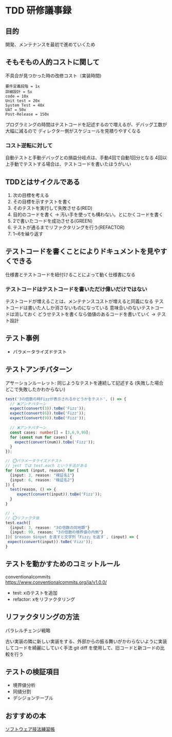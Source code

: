 # TDD 研修議事録

## 目的
開発、メンテナンスを最初で進めていくため

## そもそもの人的コストに関して
不具合が見つかった時の改修コスト（実装時間)
```
要件定義段階 = 1x
詳細設計 = 5x
code = 10x
Unit test = 20x
System Test = 40x
UAT = 50x
Post-Release = 150x
```

プログラミングの時間はテストコードを記述するので増えるが、デバッグ工数が大幅に減るので
ディレクター側がスケジュールを見積りやすくなる

### コスト逆転に対して
自動テストと手動デバッグとの損益分岐点は、手動4回で自動1回分となる
4回以上手動でテストする場合は、テストコードを書いたほうがいい

## TDDとはサイクルである
1. 次の目標を考える
2. その目標を示すテストを書く
3. そのテストを実行して失敗させる(RED)
4. 目的のコードを書く -> 汚い手を使っても構わない。とにかくコードを書く
5. 2で書いたコードを成功させる(GREEN)
6. テストが通るまでリファクタリングを行う(REFACTOR) 
7. 1~6を繰り返す

## テストコードを書くことによりドキュメントを見やすくできる
仕様書とテストコードを紐付けることによって動く仕様書になる

### テストコードはテストコードを書いただけ偉いだけではない
テストコードが増えることは、メンテナンスコストが増えると同義になる
テストコードは書いた人しか消さないものになっている
意味合いのないテストコードは消しておく
どうせテストを書くなら価値のあるコードを書いていく -> テスト設計

## テスト事例
 - パラメータライズドテスト
## テストアンチパターン
アサーションルーレット: 同じようなテストを連続して記述する (失敗した場合どこで失敗したかわからない)
```ts
test('3の倍数の時Fizzが表示されるかどうかをテスト', () => {
  // ❌アンチパターン
  expect(convert(3)).toBe('Fizz'));
  expect(convert(6)).toBe('Fizz'));
  expect(convert(9)).toBe('Fizz'));
  
  // ❌アンチパターン
  const cases: number[] = [3,6,9,99];
  for (const num for cases) {
    expect(convert(num)).toBe('Fizz'));
  }
});

// ⭕️パラメータライズドテスト
// jest では test.each という手法がある
for (const (input, reason) for [
  {input: 3, reason: "検証名1"}
  {input: 6, reason: "検証名2"}
]) {
  test(reason, () => {
     expect(convert(input)).toBe('Fizz'));
  }
}

// ↓
// ⭕️リファクタ後
test.each([
  {input: 3, reason: "3の倍数の同地類"}
  {input: 99, reason: "3の倍数の境界値の内側"}
])(`$reason $input を渡すと文字列「Fizz」を返す`, (input) => {
 expect(convert(input)).toBe('Fizz'));
}

```

## テストを動かすためのコミットルール
conventionalcommits<br>
https://www.conventionalcommits.org/ja/v1.0.0/

 - test: xのテストを追加
 - refactor: xをリファクタリング

## リファクタリングの方法
パラレルチェンジ戦略

古い実装の隣に新しい実装をする、外部からの振る舞いがかわらないように実装してコードを綺麗にしていく手法
git diff を使用して、旧コードと新コードの比較を行う

## テストの検証項目
 - 境界値分析
 - 同値分割
 - デシジョンテーブル

## おすすめの本
[ソフトウェア技法練習帳](https://www.amazon.co.jp/%E3%82%BD%E3%83%95%E3%83%88%E3%82%A6%E3%82%A7%E3%82%A2%E3%83%86%E3%82%B9%E3%83%88%E6%8A%80%E6%B3%95%E7%B7%B4%E7%BF%92%E5%B8%B3-%EF%BD%9E%E7%9F%A5%E8%AD%98%E3%82%92%E7%B5%8C%E9%A8%93%E3%81%AB%E5%A4%89%E3%81%88%E3%82%8B40%E5%95%8F%EF%BD%9E-%E6%A2%85%E6%B4%A5-%E6%AD%A3%E6%B4%8B-ebook/dp/B082ZX1YHW/ref=sr_1_1?adgrpid=78539690833&gclid=Cj0KCQiA_bieBhDSARIsADU4zLdGEq1hw9Wfa060CO-81MNr8E66l_JgNYCUBStOlKDtvZEh8iqzrGAaAtgPEALw_wcB&hvadid=618622090249&hvdev=c&hvlocphy=1009333&hvnetw=g&hvqmt=e&hvrand=8892757668558631970&hvtargid=kwd-863464840296&hydadcr=27271_14598094&jp-ad-ap=0&keywords=%E3%82%BD%E3%83%95%E3%83%88%E3%82%A6%E3%82%A7%E3%82%A2%E3%83%86%E3%82%B9%E3%83%88+%E6%8A%80%E6%B3%95+%E7%B7%B4%E7%BF%92%E5%B8%B3&qid=1674525593&sr=8-1)
